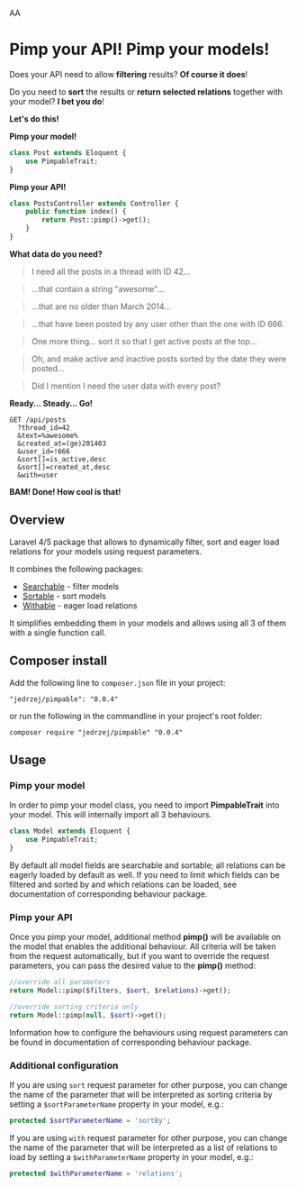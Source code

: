 AA
# Pimp your API! Pimp your models!

Does your API need to allow **filtering** results? **Of course it does**!

Do you need to **sort** the results or **return selected relations** together with your model? **I bet you do**!

**Let's do this!**

**Pimp your model!**

```php
class Post extends Eloquent {
    use PimpableTrait;
}
```

**Pimp your API!**
```php
class PostsController extends Controller {
    public function index() {
        return Post::pimp()->get();
    }
}
```
**What data do you need?**

> I need all the posts in a thread with ID 42...

> ...that contain a string "awesome"...

> ...that are no older than March 2014...

> ...that have been posted by any user other than the one with ID 666.

> One more thing... sort it so that I get active posts at the top...

> Oh, and make active and inactive posts sorted by the date they were posted...

> Did I mention I need the user data with every post?

**Ready... Steady... Go!**

    GET /api/posts
      ?thread_id=42
      &text=%awesome%
      &created_at=(ge)201403
      &user_id=!666
      &sort[]=is_active,desc
      &sort[]=created_at,desc
      &with=user

**BAM! Done! How cool is that!**

## Overview

Laravel 4/5 package that allows to dynamically filter, sort and eager load relations for your models using request parameters.

It combines the following packages:

- [Searchable](https://github.com/jedrzej/searchable) - filter models
- [Sortable](https://github.com/jedrzej/sortable) - sort models
- [Withable](https://github.com/jedrzej/withable) - eager load relations

It simplifies embedding them in your models and allows using all 3 of them with a single function call.

## Composer install

Add the following line to `composer.json` file in your project:

    "jedrzej/pimpable": "0.0.4"

or run the following in the commandline in your project's root folder:

    composer require "jedrzej/pimpable" "0.0.4"

## Usage

### Pimp your model
In order to pimp your model class, you need to import **PimpableTrait** into your model. This will internally import all 3 behaviours.
```php
class Model extends Eloquent {
    use PimpableTrait;
}
```
By default all model fields are searchable and sortable; all relations can be eagerly loaded by default as well.
If you need to limit which fields can be filtered and sorted by and which relations can be loaded, see documentation
of corresponding behaviour package.

### Pimp your API

Once you pimp your model, additional method **pimp()** will be available on the model that enables the additional behaviour.
All criteria will be taken from the request automatically, but if you want to override the request parameters, you can
pass the desired value to the **pimp()** method:

```php
//override all parameters
return Model::pimp($filters, $sort, $relations)->get();

//override sorting criteria only
return Model::pimp(null, $sort)->get();
```

Information how to configure the behaviours using request parameters can be found in documentation of corresponding behaviour package.

### Additional configuration
 If you are using `sort` request parameter for other purpose, you can change the name of the parameter that will be
 interpreted as sorting criteria by setting a `$sortParameterName` property in your model, e.g.:

```php
protected $sortParameterName = 'sortBy';
```

 If you are using `with` request parameter for other purpose, you can change the name of the parameter that will be
  interpreted as a list of relations to load by setting a `$withParameterName` property in your model, e.g.:

```php
protected $withParameterName = 'relations';
```
